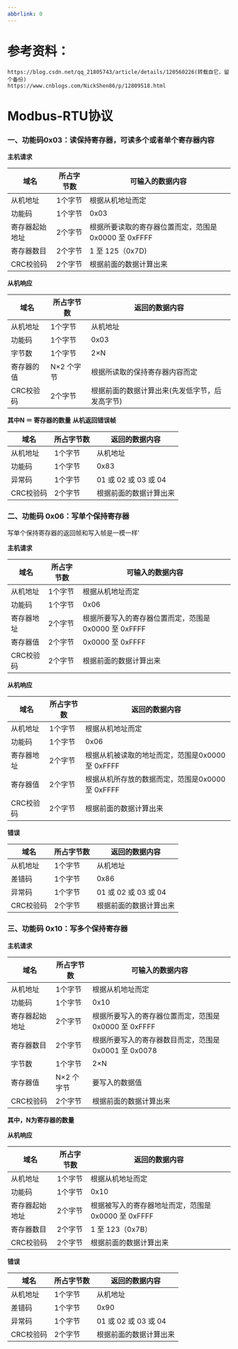 ```yaml
---
abbrlink: 0
---
```


# 参考资料：

```
https://blog.csdn.net/qq_21805743/article/details/120560226(转载自它，留个备份)
https://www.cnblogs.com/NickShen86/p/12809518.html
```

# Modbus-RTU协议

### 一、功能码0x03：读保持寄存器，可读多个或者单个寄存器内容

**主机请求**

| 域名            | 所占字节数 | 可输入的数据内容                                     |
| --------------- | ---------- | ------------------------------------------------------ |
| 从机地址        | 1个字节    | 根据从机地址而定                                       |
| 功能码          | 1个字节    | 0x03                                                 |
| 寄存器起始地址  | 2个字节    | 根据所要读取的寄存器位置而定，范围是0x0000 至 0xFFFF |
| 寄存器数目      | 2个字节    | 1 至 125（0x7D)                                       |
| CRC校验码       | 2个字节    | 根据前面的数据计算出来                                 |

**从机响应**

| 域名       | 所占字节数 | 返回的数据内容                                        |
| ---------- | ---------- | ----------------------------------------------------- |
| 从机地址   | 1个字节    | 从机地址                                              |
| 功能码     | 1个字节    | 0x03                                                  |
| 字节数     | 1个字节    | 2×N                                                   |
| 寄存器的值 | N×2 个字节 | 根据所读取的保持寄存器内容而定 |
| CRC校验码  | 2个字节    | 根据前面的数据计算出来(先发低字节，后发高字节)        |
**其中N ＝ 寄存器的数量**
**从机返回错误帧**

| 域名      | 所占字节数 | 返回的数据内容         |
| --------- | ---------- | ---------------------- |
| 从机地址  | 1个字节    | 从机地址               |
| 功能码    | 1个字节    | 0x83                   |
| 异常码    | 1个字节    | 01 或 02 或 03 或 04   |
| CRC校验码 | 2个字节    | 根据前面的数据计算出来 |





### 二、功能码 0x06：写单个保持寄存器
写单个保持寄存器的返回帧和写入帧是一模一样‘


**主机请求**

| 域名       | 所占字节数 | 可输入的数据内容                                     |
| ---------- | ---------- | ---------------------------------------------------- |
| 从机地址   | 1个字节    | 根据从机地址而定                                     |
| 功能码     | 1个字节    | 0x06                                                 |
| 寄存器地址 | 2个字节    | 根据所要写入的寄存器位置而定，范围是0x0000 至 0xFFFF |
| 寄存器值   | 2个字节    | 0x0000 至 0xFFFF                                     |
| CRC校验码  | 2个字节    | 根据前面的数据计算出来                               |

**从机响应**

| 域名       | 所占字节数 | 返回的数据内容                                   |
| ---------- | ---------- | ------------------------------------------------ |
| 从机地址   | 1个字节    | 根据从机地址而定                                 |
| 功能码     | 1个字节    | 0x06                                             |
| 寄存器地址 | 2个字节    | 根据从机被读取的地址而定，范围是0x0000 至 0xFFFF |
| 寄存器值   | 2个字节    | 根据从机所存放的数据而定，范围是0x0000 至 0xFFFF |
| CRC校验码  | 2个字节    | 根据前面的数据计算出来                           |

**错误**

| 域名      | 所占字节数 | 返回的数据内容         |
| --------- | ---------- | ---------------------- |
| 从机地址  | 1个字节    | 从机地址               |
| 差错码    | 1个字节    | 0x86                   |
| 异常码    | 1个字节    | 01 或 02 或 03 或 04   |
| CRC校验码 | 2个字节    | 根据前面的数据计算出来 |




### 三、功能码 0x10：写多个保持寄存器

**主机请求**

| 域名                    | 所占字节数 | 可输入的数据内容                                     |
| ----------------------- | ---------- | ---------------------------------------------------- |
| 从机地址                | 1个字节    | 根据从机地址而定                                     |
| 功能码                  | 1个字节    | 0x10                                                 |
| 寄存器起始地址          | 2个字节    | 根据所要写入的寄存器位置而定，范围是0x0000 至 0xFFFF |
| 寄存器数目              | 2个字节    | 根据所要写入的寄存器数目而定，范围是0x0001 至 0x0078 |
| 字节数                  | 1个字节    | 2×N                                                  |
| 寄存器值                | N×2 个字节 | 要写入的数据值                                       |
| CRC校验码               | 2个字节    | 根据前面的数据计算出来                               |
**其中，N为寄存器的数量**

**从机响应**

| 域名           | 所占字节数 | 返回的数据内容                                     |
| -------------- | ---------- | -------------------------------------------------- |
| 从机地址       | 1个字节    | 根据从机地址而定                                   |
| 功能码         | 1个字节    | 0x10                                               |
| 寄存器起始地址 | 2个字节    | 根据被写入的寄存器地址而定，范围是0x0000 至 0xFFFF |
| 寄存器数目     | 2个字节    | 1 至 123（0x7B）                                   |
| CRC校验码      | 2个字节    | 根据前面的数据计算出来                             |

**错误**

| 域名      | 所占字节数 | 返回的数据内容         |
| --------- | ---------- | ---------------------- |
| 从机地址  | 1个字节    | 从机地址               |
| 差错码    | 1个字节    | 0x90                   |
| 异常码    | 1个字节    | 01 或 02 或 03 或 04   |
| CRC校验码 | 2个字节    | 根据前面的数据计算出来 |




